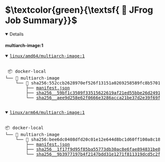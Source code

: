 # $\textcolor{green}{\textsf{ 🐸 JFrog Job Summary}}$


<details open>

#### multiarch-image:1 
<pre>
<details open>
<summary><a href=http://www.google.com>linux/amd64/multiarch-image:1</a></summary>
 📦 docker-local
└── 📁 multiarch-image
    └── 📁 sha256:552ccb2628970ef526f13151a0269258589fc8b5701519a9c255c4dd224b9a21
        ├── <a href=https://ecosysjfrog.jfrog.io/ui/repos/tree/General/docker-local/multiarch-image/sha256:552ccb2628970ef526f13151a0269258589fc8b5701519a9c255c4dd224b9a21/manifest.json?clearFilter=true target="_blank">manifest.json</a>
        ├── <a href=https://ecosysjfrog.jfrog.io/ui/repos/tree/General/docker-local/multiarch-image/sha256:552ccb2628970ef526f13151a0269258589fc8b5701519a9c255c4dd224b9a21/sha256__59bf1c3509f33515622619af21ed55bbe26d24913cedbca106468a5fb37a50c3?clearFilter=true target="_blank">sha256__59bf1c3509f33515622619af21ed55bbe26d24913cedbca106468a5fb37a50c3</a>
        └── <a href=https://ecosysjfrog.jfrog.io/ui/repos/tree/General/docker-local/multiarch-image/sha256:552ccb2628970ef526f13151a0269258589fc8b5701519a9c255c4dd224b9a21/sha256__aee9d258e62f0666e3286acca21be37d2e39f69f8dde74454b9f3cd8ef437e4e?clearFilter=true target="_blank">sha256__aee9d258e62f0666e3286acca21be37d2e39f69f8dde74454b9f3cd8ef437e4e</a>
</details>

<details open>
 <summary><a href=http://www.google.com>linux/arm64/multiarch-image:1</a></summary> 
📦 docker-local
└── 📁 multiarch-image
    └── 📁 sha256:bee6dc0408dfd20c01e12e644d8bc1d60ff100a8c180d6c7e85d374c13ae4f92
        ├── <a href=https://ecosysjfrog.jfrog.io/ui/repos/tree/General/docker-local/multiarch-image/sha256:bee6dc0408dfd20c01e12e644d8bc1d60ff100a8c180d6c7e85d374c13ae4f92/manifest.json?clearFilter=true target="_blank">manifest.json</a>
        ├── <a href=https://ecosysjfrog.jfrog.io/ui/repos/tree/General/docker-local/multiarch-image/sha256:bee6dc0408dfd20c01e12e644d8bc1d60ff100a8c180d6c7e85d374c13ae4f92/sha256__1f17f9d95f85ba55773db30ac8e6fae894831be87f5c28f2b58d17f04ef65e93?clearFilter=true target="_blank">sha256__1f17f9d95f85ba55773db30ac8e6fae894831be87f5c28f2b58d17f04ef65e93</a>
        └── <a href=https://ecosysjfrog.jfrog.io/ui/repos/tree/General/docker-local/multiarch-image/sha256:bee6dc0408dfd20c01e12e644d8bc1d60ff100a8c180d6c7e85d374c13ae4f92/sha256__9b3977197b4f2147bdd31e1271f811319dcd5c2fc595f14e81f5351ab6275b99?clearFilter=true target="_blank">sha256__9b3977197b4f2147bdd31e1271f811319dcd5c2fc595f14e81f5351ab6275b99</a>
</details>
</pre>

</details>
